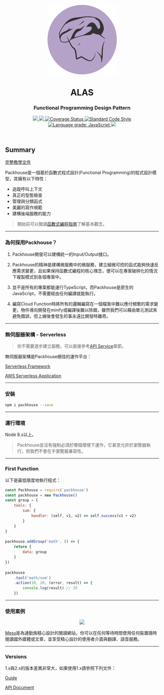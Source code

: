<p align="center"><img src="./logo.png"></p>

<h1 align="center">ALAS</h1>
<h3 align="center">Functional Programming Design Pattern</h3>

<p align="center">
    <a href="https://www.npmjs.com/package/packhouse">
        <img src="https://img.shields.io/npm/v/packhouse.svg">
    </a>
    <a href='https://github.com/KHC-ZhiHao/Packhouse/actions'>
        <img src='https://github.com/KHC-ZhiHao/Packhouse/actions/workflows/build-stage.yml/badge.svg'/>
    </a>
    <a href="https://coveralls.io/github/KHC-ZhiHao/Packhouse?branch=master">
        <img src="https://coveralls.io/repos/github/KHC-ZhiHao/Packhouse/badge.svg?branch=master" alt="Coverage Status"  style="max-width:100%;">
    </a>
    <a href="https://standardjs.com/">
        <img src="https://img.shields.io/badge/code_style-standard-brightgreen.svg" alt="Standard Code Style"  style="max-width:100%;">
    </a>
    <a href="https://lgtm.com/projects/g/KHC-ZhiHao/Packhouse/context:javascript">
        <img alt="Language grade: JavaScript" src="https://img.shields.io/lgtm/grade/javascript/g/KHC-ZhiHao/Packhouse.svg?logo=lgtm&logoWidth=18"/>
    </a>
    <a href="https://github.com/KHC-ZhiHao/Packhouse">
        <img src="https://img.shields.io/github/stars/KHC-ZhiHao/Packhouse.svg?style=social">
    </a>
    <br>
</p>

<br>

## Summary

[完整教學文件](https://packhouse-doc.metalsheep.com/)

Packhouse是一個基於函數式程式設計(Functional Programming)的程式設計模型，其擁有以下特性：

* 追蹤呼叫上下文
* 真正的型態檢查
* 管理與分類函式
* 美麗的寫作規範
* 建構後端服務的能力

> 開始前可以閱讀[函數式編程指南](https://yucj.gitbooks.io/mostly-adequate-guide-traditional-chinese/content/)了解基本觀念。

---

### 為何採用Packhouse？
1. Packhouse開發可以建構統一的Input/Output接口。

2. Packhouse的精神是建構微服務中的微服務，建立細微可控的函式能夠快速反應需求變更，且如果保持函數式編程的核心理念，便可以在專案破碎化的情況下複製模式到各個專案中。

3. 並不是所有的專案都能運行TypeScript，而Packhouse是原生的JavaScript，不需要經由任何編譯就能執行。

4. 編寫Cloud Function時將所有的邏輯編寫在一個檔案中難以應付頻繁的需求變更，物件導向開發在minify或編譯後難以除錯，雖然我們可以藉由單元測試來避免錯誤，但上線後會發生的事永遠比開發時離奇。

---

### 無伺服器架構 - Serverless

> 你不需要逐步建立服務，可以直接參考[API Service](https://packhouse-doc.metalsheep.com/application/api-service)章節。

無伺服器架構是Packhouse絕佳的運作平台：

[Serverless Framework](https://serverless.com/)

[AWS Serverless Application](https://docs.aws.amazon.com/zh_tw/serverlessrepo/latest/devguide/using-aws-sam.html)

---

### 安裝

```bash
npm i packhouse --save
```

---

### 運行環境

Node 8.x以上。

> Packhouse並沒有強制必須於哪個環境下運作，它甚至允許於瀏覽器執行，但我們不會在乎瀏覽器兼容性。

---

### First Function

以下是最低限度地執行程式：

```js
const Packhouse = require('packhouse')
const packhouse = new Packhouse()
const group = {
    tools: {
        sum: {
            handler: (self, v1, v2) => self.success(v1 + v2)
        }
    }
}

packhouse.addGroup('math', () => {
    return {
        data: group
    }
})

packhouse
    .tool('math/sum')
    .action(10, 20, (error, result) => {
        console.log(result) // 30
    })
```

---

### 使用案例

<p align="center">
    <a href="https://mess.metalsheep.com/">
        <img src="https://mess.metalsheep.com/images/logo.png">
    </a>
</p>

[Mess](https://mess.metalsheep.com/)是為通勤族精心設計的閱讀網站，你可以在任何等待時間使用任何裝置隨時閱讀國外媒體或文章，並享受精心設計的使用者介面與翻譯、語音服務。

---

### Versions

1.x與2.x的版本差異非常大，如果使用1.x請參照下列文件：

[Guide](https://khc-zhihao.github.io/MyBook/Packhouse/static/)

[API Document](https://khc-zhihao.github.io/Packhouse/old/document/document.html)
